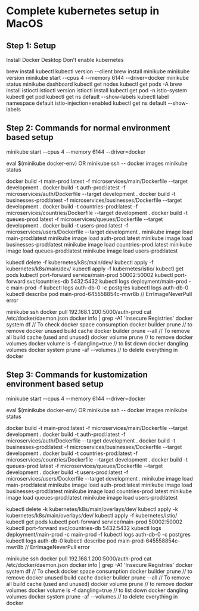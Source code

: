 # Complete kubernetes setup in MacOS

## Step 1: Setup

Install Docker Desktop
Don't enable kubernetes

brew install kubectl
kubectl version --client
brew install minikube
minikube version
minikube start --cpus 4 --memory 6144 --driver=docker
minikube status
minikube dashboard
kubectl get nodes
kubectl get pods -A
brew install istioctl
istioctl version
istioctl install
kubectl get pod -n istio-system
kubectl get pod
kubectl get ns default --show-labels
kubectl label namespace default istio-injection=enabled
kubectl get ns default --show-labels

## Step 2: Commands for normal environment based setup

minikube start --cpus 4 --memory 6144 --driver=docker

eval $(minikube docker-env) OR minikube ssh -- docker images
minikube status

docker build -t main-prod:latest -f microservices/main/Dockerfile --target development .
docker build -t auth-prod:latest -f microservices/auth/Dockerfile --target development .
docker build -t businesses-prod:latest -f microservices/businesses/Dockerfile --target development .
docker build -t countries-prod:latest -f microservices/countries/Dockerfile --target development .
docker build -t queues-prod:latest -f microservices/queues/Dockerfile --target development .
docker build -t users-prod:latest -f microservices/users/Dockerfile --target development .
minikube image load main-prod:latest
minikube image load auth-prod:latest
minikube image load businesses-prod:latest
minikube image load countries-prod:latest
minikube image load queues-prod:latest
minikube image load users-prod:latest

kubectl delete -f kubernetes/k8s/main/dev/
kubectl apply -f kubernetes/k8s/main/dev/
kubectl apply -f kubernetes/istio/
kubectl get pods
kubectl port-forward service/main-prod 50002:50002
kubectl port-forward svc/countries-db 5432:5432
kubectl logs deployment/main-prod -c main-prod -f
kubectl logs auth-db-0 -c postgres
kubectl logs auth-db-0
kubectl describe pod main-prod-645558854c-mwr8b // ErrImageNeverPull error

minikube ssh
docker pull 192.168.1.200:5000/auth-prod
cat /etc/docker/daemon.json
docker info | grep -A1 'Insecure Registries'
docker system df // To check docker space consumption
docker builder prune // to remove docker unused build cache
docker builder prune --all // To remove all build cache (used and unused)
docker volume prune // to remove docker volumes
docker volume ls -f dangling=true // to list down docker dangling volumes
docker system prune -af --volumes // to delete everything in docker


## Step 3: Commands for kustomization environment based setup

minikube start --cpus 4 --memory 6144 --driver=docker

eval $(minikube docker-env) OR minikube ssh -- docker images
minikube status

docker build -t main-prod:latest -f microservices/main/Dockerfile --target development .
docker build -t auth-prod:latest -f microservices/auth/Dockerfile --target development .
docker build -t businesses-prod:latest -f microservices/businesses/Dockerfile --target development .
docker build -t countries-prod:latest -f microservices/countries/Dockerfile --target development .
docker build -t queues-prod:latest -f microservices/queues/Dockerfile --target development .
docker build -t users-prod:latest -f microservices/users/Dockerfile --target development .
minikube image load main-prod:latest
minikube image load auth-prod:latest
minikube image load businesses-prod:latest
minikube image load countries-prod:latest
minikube image load queues-prod:latest
minikube image load users-prod:latest

kubectl delete -k kubernetes/k8s/main/overlays/dev/
kubectl apply -k kubernetes/k8s/main/overlays/dev/
kubectl apply -f kubernetes/istio/
kubectl get pods
kubectl port-forward service/main-prod 50002:50002
kubectl port-forward svc/countries-db 5432:5432
kubectl logs deployment/main-prod -c main-prod -f
kubectl logs auth-db-0 -c postgres
kubectl logs auth-db-0
kubectl describe pod main-prod-645558854c-mwr8b // ErrImageNeverPull error

minikube ssh
docker pull 192.168.1.200:5000/auth-prod
cat /etc/docker/daemon.json
docker info | grep -A1 'Insecure Registries'
docker system df // To check docker space consumption
docker builder prune // to remove docker unused build cache
docker builder prune --all // To remove all build cache (used and unused)
docker volume prune // to remove docker volumes
docker volume ls -f dangling=true // to list down docker dangling volumes
docker system prune -af --volumes // to delete everything in docker
